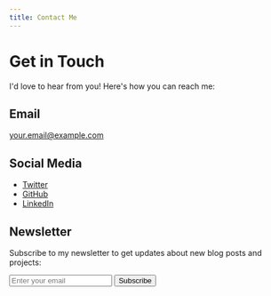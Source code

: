 ```yaml
---
title: Contact Me
---
```


# Get in Touch

I'd love to hear from you! Here's how you can reach me:

## Email
[your.email@example.com](mailto:your.email@example.com)

## Social Media
- [Twitter](https://twitter.com/yourusername)
- [GitHub](https://github.com/yourusername)
- [LinkedIn](https://linkedin.com/in/yourusername)

## Newsletter
Subscribe to my newsletter to get updates about new blog posts and projects:

<div class="newsletter-form">
    <form action="/subscribe" method="POST">
        <input type="email" name="email" placeholder="Enter your email" required>
        <button type="submit">Subscribe</button>
    </form>
</div> 
